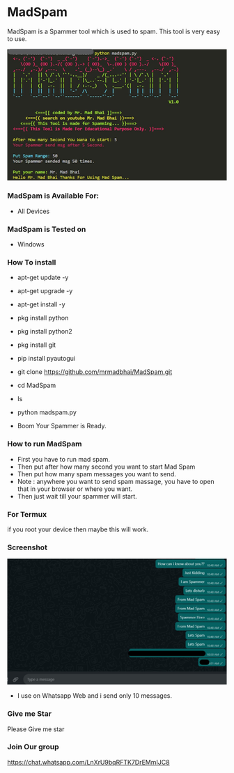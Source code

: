 # MadSpam
MadSpam is a Spammer tool which is used to spam. This tool is very easy to use.

![MadSpam](https://github.com/mrmadbhai/MadSpam/blob/main/madspam.jpg)

### MadSpam is Available For:

* All Devices 

### MadSpam is Tested on

* Windows


### How To install

* apt-get update -y
* apt-get upgrade -y
* apt-get install -y
* pkg install python
* pkg install python2
* pkg install git
* pip install pyautogui
* git clone https://github.com/mrmadbhai/MadSpam.git
* cd MadSpam
* ls
* python madspam.py

* Boom Your Spammer is Ready.

### How to run MadSpam

* First you have to run mad spam.
* Then put after how many second you want to start Mad Spam
* Then put how many spam messages you want to send.
* Note : anywhere you want to send spam massage, you have to open that in your browser or where you want.
* Then just wait till your spammer will start.

### For Termux
if you root your device then maybe this will work.

### Screenshot


![Screenshot ](https://github.com/mrmadbhai/MadSpam/blob/main/screenshot_of_MadSpam.jpg)

* I use on Whatsapp Web and i send only 10 messages.

### Give me Star
Please Give me star

### Join Our group

https://chat.whatsapp.com/LnXrU9bqRFTK7DrEMmIJC8
